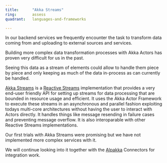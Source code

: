 ```yaml
---
title:      "Akka Streams"
ring:       assess
quadrant:   languages-and-frameworks

---
```


In our backend services we frequently encounter the task to transform data
coming from and uploading to external sources and services. 

Building more complex data transformation processes with Akka Actors has proven
very difficult for us in the past.

Seeing this data as a stream of elements could allow to handle them piece by
piece and only keeping as much of the data in-process as can currently be
handled. 

[Akka Streams](http://doc.akka.io/docs/akka/current/scala/stream/index.html) is
a [Reactive Streams](http://www.reactive-streams.org/) implementation that
provides a very end-user friendly API for setting up streams for data
processing that are bounded in resource usage and efficient.  It uses the Akka
Actor Framework to execute these streams in an asynchronous and parallel
fashion exploiting todays multi-core architectures without having the user to
interact with Actors directly. It handles things like message resending in
failure cases and preventing message overflow. It is also interoparable with
other Reactive Streams implementations.

Our first trials with Akka Streams were promising but we have not implemented
more complex services with it.

We will continue looking into it together with the
[Alpakka](/languages-and-frameworks/alpakka.html) Connectors for integration
work.

